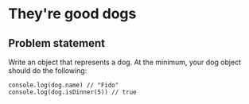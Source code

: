 # They're good dogs

## Problem statement

Write an object that represents a dog. At the minimum, your dog object should do the following:

```
console.log(dog.name) // "Fido"
console.log(dog.isDinner(5)) // true
```
